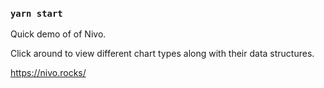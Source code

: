 
### `yarn start`

Quick demo of of Nivo.

Click around to view different chart types along with their data structures.

https://nivo.rocks/
